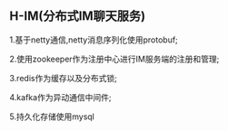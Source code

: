 ## H-IM(分布式IM聊天服务)

1.基于netty通信,netty消息序列化使用protobuf;

2.使用zookeeper作为注册中心进行IM服务端的注册和管理;

3.redis作为缓存以及分布式锁;

4.kafka作为异动通信中间件;

5.持久化存储使用mysql
